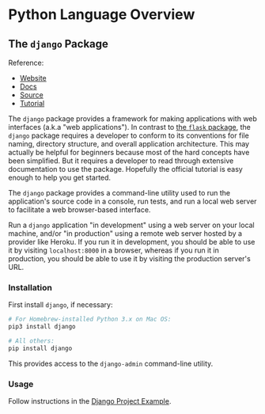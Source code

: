 # Python Language Overview

## The `django` Package

Reference:

  + [Website](https://www.djangoproject.com/)
  + [Docs](https://docs.djangoproject.com/en/1.11/)
  + [Source](https://github.com/django/django)
  + [Tutorial](https://docs.djangoproject.com/en/1.11/intro/)

The `django` package provides a framework for making applications with web interfaces (a.k.a "web applications"). In contrast to [the `flask` package](flask.md), the `django` package requires a developer to conform to its conventions for file naming, directory structure, and overall application architecture. This may actually be helpful for beginners because most of the hard concepts have been simplified. But it requires a developer to read through extensive documentation to use the package. Hopefully the official tutorial is easy enough to help you get started.

The `django` package provides a command-line utility used to run the application's source code in a console, run tests, and run a local web server to facilitate a web browser-based interface.

Run a `django` application "in development" using a web server on your local machine, and/or "in production" using a remote web server hosted by a provider like Heroku. If you run it in development, you should be able to use it by visiting `localhost:8000` in a browser, whereas if you run it in production, you should be able to use it by visiting the production server's URL.

### Installation

First install `django`, if necessary:

```` sh
# For Homebrew-installed Python 3.x on Mac OS:
pip3 install django

# All others:
pip install django
````

This provides access to the `django-admin` command-line utility.

### Usage

Follow instructions in the [Django Project Example](/projects/freestyle/examples/email-api-client/project-example.md).
